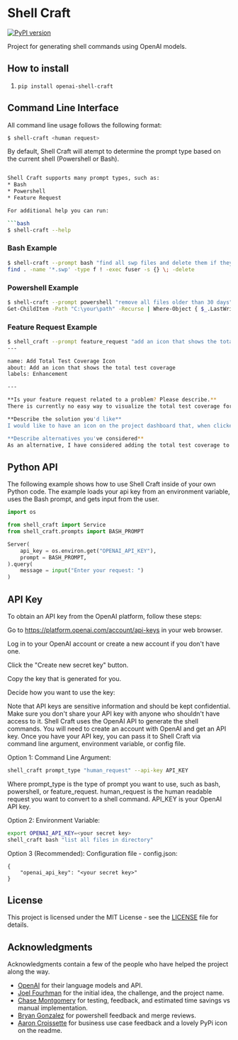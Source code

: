 # Shell Craft

[![PyPI version](https://img.shields.io/pypi/v/openai-shell-craft?color=green&label=PyPI)](https://pypi.org/project/openai-shell-craft/)

Project for generating shell commands using OpenAI models.

## How to install

1. `pip install openai-shell-craft`

## Command Line Interface

All command line usage follows the following format:

```bash
$ shell-craft <human request>
```

By default, Shell Craft will atempt to determine the prompt type based on the current shell (Powershell or Bash).

```bash

Shell Craft supports many prompt types, such as:
* Bash
* Powershell
* Feature Request

For additional help you can run:

```bash
$ shell-craft --help
```

### Bash Example

```bash
$ shell-craft --prompt bash "find all swp files and delete them if theyre not in use"
find . -name '*.swp' -type f ! -exec fuser -s {} \; -delete
```

### Powershell Example
```bash
$ shell-craft --prompt powershell "remove all files older than 30 days"
Get-ChildItem -Path "C:\your\path" -Recurse | Where-Object { $_.LastWriteTime -lt (Get-Date).AddDays(-30)} | Remove-Item -Force
```

### Feature Request Example

```bash
$ shell_craft --prompt feature_request "add an icon that shows the total test coverage"
---

name: Add Total Test Coverage Icon
about: Add an icon that shows the total test coverage
labels: Enhancement

---

**Is your feature request related to a problem? Please describe.**
There is currently no easy way to visualize the total test coverage for a project.

**Describe the solution you'd like**
I would like to have an icon on the project dashboard that, when clicked, displays the total test coverage for the project. This will allow developers to easily monitor and improve the overall test coverage for the project.

**Describe alternatives you've considered**
As an alternative, I have considered adding the total test coverage to the project README file. However, this solution would not be as easily accessible as an icon on the project dashboard.
```

## Python API

The following example shows how to use Shell Craft inside of your own Python code. The example loads your api key from an environment variable, uses the Bash prompt, and gets input from the user.

```python
import os

from shell_craft import Service
from shell_craft.prompts import BASH_PROMPT

Server(
    api_key = os.environ.get("OPENAI_API_KEY"),
    prompt = BASH_PROMPT,
).query(
    message = input("Enter your request: ")
)
```

## API Key
To obtain an API key from the OpenAI platform, follow these steps:

Go to https://platform.openai.com/account/api-keys in your web browser.

Log in to your OpenAI account or create a new account if you don't have one.

Click the "Create new secret key" button.

Copy the key that is generated for you.

Decide how you want to use the key:

Note that API keys are sensitive information and should be kept confidential. Make sure you don't share your API key with anyone who shouldn't have access to it.
Shell Craft uses the OpenAI API to generate the shell commands. You will need to create an account with OpenAI and get an API key. Once you have your API key, you can pass it to Shell Craft via command line argument, environment variable, or config file.

Option 1: Command Line Argument:
```bash
shell_craft prompt_type "human_request" --api-key API_KEY
```

Where prompt_type is the type of prompt you want to use, such as bash, powershell, or feature_request. human_request is the human readable request you want to convert to a shell command. API_KEY is your OpenAI API key.

Option 2: Environment Variable:
```bash
export OPENAI_API_KEY=<your secret key>
shell_craft bash "list all files in directory"
```

Option 3 (Recommended): Configuration file - config.json:
```
{
    "openai_api_key": "<your secret key>"
}
```

## License

This project is licensed under the MIT License - see the [LICENSE](LICENSE) file for details.

## Acknowledgments

Acknowledgments contain a few of the people who have helped the project along the way.

* [OpenAI](https://openai.com/) for their language models and API.
* [Joel Fourhman](https://github.com/joelfourhman) for the initial idea, the challenge, and the project name.
* [Chase Montgomery](https://github.com/BLuFeNiX) for testing, feedback, and estimated time savings vs manual implementation.
* [Bryan Gonzalez](https://www.linkedin.com/in/bryan-gonzalez-2b86ba67/) for powershell feedback and merge reviews.
* [Aaron Croissette](https://www.linkedin.com/in/acrois/) for business use case feedback and a lovely PyPi icon on the readme.